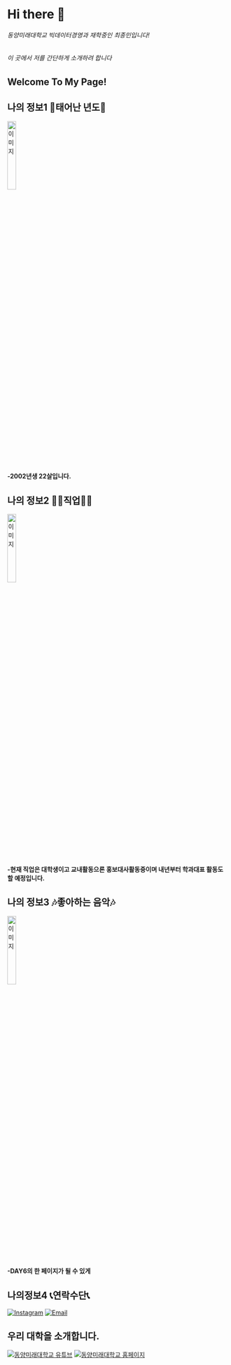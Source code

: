# Hi there 👋
###### 동양미래대학교 빅데이터경영과 재학중인 최종민입니다!
###### 이 곳에서 저를 간단하게 소개하려 합니다


## Welcome To My Page!

## 나의 정보1 🤣태어난 년도🤣
<img src="https://github.com/finalmin0205/bigdatabusiness_jm/assets/144201052/cc3cfa15-5a62-49fe-8cb7-b39d357660d6" alt="이미지" width="20%">

#### -2002년생 22살입니다.
  

## 나의 정보2 👩‍💻직업👩‍💻
<img src="https://search.pstatic.net/sunny/?src=https%3A%2F%2Fimage.utoimage.com%2Fpreview%2Fcp992635%2F2023%2F06%2F202306027389_500.jpg&type=sc960_832" alt="이미지" width="20%">

#### -현재 직업은 대학생이고 교내활동으론 홍보대사활동중이며 내년부터 학과대표 활동도 할 예정입니다.


## 나의 정보3 🎶좋아하는 음악🎶
<img src="https://search.pstatic.net/common/?src=http%3A%2F%2Fblogfiles.naver.net%2FMjAxOTA3MTZfNDUg%2FMDAxNTYzMjAzOTkzMjg3.RPhwfYuc1Lnfa0uAjJJdg0Jd6AMmGE-eVLMfWHenbmAg.z3V7BrrBnYsCuPdb9xE-EGz1eOoWxDd5ErcGuSbAoCUg.JPEG.btbd777%2FIMG_20190716_001745.jpg&type=sc960_832" alt="이미지" width="20%">

#### -DAY6의 한 페이지가 될 수 있게

## 나의정보4 📞연락수단📞
[![Instagram](https://img.shields.io/badge/Instagram-final_min0205-orange?style=flat&logo=instagram)](https://www.instagram.com/final_min0205/)
[![Email](https://img.shields.io/badge/Email-finalmin0205-blue?style=flat&logo=gmail)](mailto:finalmin0205@dongyang.ac.kr)


## 우리 대학을 소개합니다.

[![동양미래대학교 유튜브](https://img.shields.io/badge/YouTube-동양미래대학교-red?style=for-the-badge&logo=youtube)](https://www.youtube.com/user/user-gf9ks9zw3j)
[![동양미래대학교 홈페이지](https://img.shields.io/badge/Website-동양미래대학교-blue?style=for-the-badge&logo=web)](https://www.dongyang.ac.kr/dongyang/index.do)
